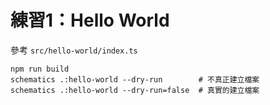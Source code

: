 # 練習1：Hello World

參考 `src/hello-world/index.ts`

```shell
npm run build
schematics .:hello-world --dry-run        # 不真正建立檔案
schematics .:hello-world --dry-run=false  # 真實的建立檔案
```